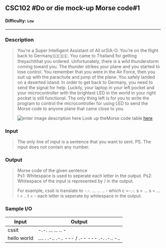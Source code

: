 
## CSC102 #Do or die mock-up Morse code#1

#### Difficulty: `Low`

- - -

### Description

> You’re a Super Intelligent Assistant of All orSIA-O. You’re on the flight back to Germany🇩🇪🇩🇪. You came to Thailand for getting theyachtthat you ordered. Unfortunately, there is a wild thunderstorm coming toward you. The thunder strikes your plane and you started to lose control. You remember that you were in the Air Force, then you suit up with the parachute and jump of the plane. You safely landed on a deserted island. In order to get back to Germany, you need to send the signal for help. Luckily, your laptop in your left pocket and your microcontroller with the brightest LED in the world in your right pocket is still functional. The only thing left is for you to write the program to control the microcontroller for using LED to send the Morse code to anyone plane that came close to you.
>
>![enter image description here](https://media.daysoftheyear.com/20171223114045/learn-your-name-in-morse-code-day-1.jpg)
>Look up theMorse code table [here](https://morsecode.scphillips.com/morse2.html)

### Input

>The only line of input is a sentence that you want to sent.
PS. The input does not contain any number.

### Output

> Morse code of the given sentence  
Ps1: Whitespace is used to seperate each letter in the output.
Ps2: Whitespace of the input is represented by / in the output.
>
>For example, cssit is translate to -.-. ... ... .. - which
c =-.-.
s = ...
s = ...
i = ..
t = -
each letter is seperate by whitespace in the output.

### Sample I/O

| Input | Output |
| ----- | ------ |
| cssit| -.-. ... ... .. -
hello world| .... . .-.. .-.. --- / .-- --- .-. .-.. -..
